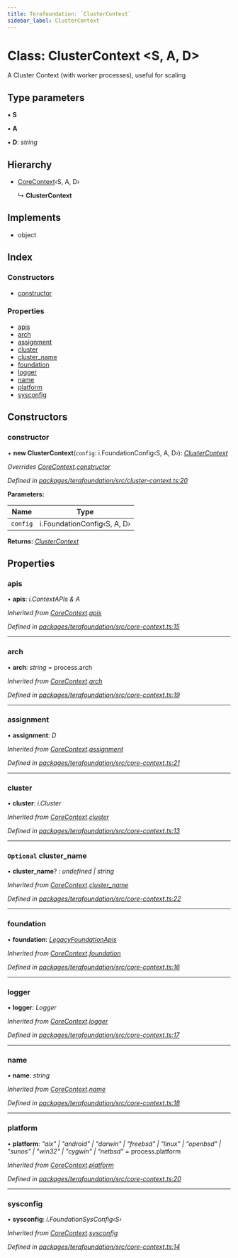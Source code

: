 ```yaml
---
title: Terafoundation: `ClusterContext`
sidebar_label: ClusterContext
---
```


# Class: ClusterContext <**S, A, D**>

A Cluster Context (with worker processes), useful for scaling

## Type parameters

▪ **S**

▪ **A**

▪ **D**: *string*

## Hierarchy

* [CoreContext](corecontext.md)‹S, A, D›

  ↳ **ClusterContext**

## Implements

* object

## Index

### Constructors

* [constructor](clustercontext.md#constructor)

### Properties

* [apis](clustercontext.md#apis)
* [arch](clustercontext.md#arch)
* [assignment](clustercontext.md#assignment)
* [cluster](clustercontext.md#cluster)
* [cluster_name](clustercontext.md#optional-cluster_name)
* [foundation](clustercontext.md#foundation)
* [logger](clustercontext.md#logger)
* [name](clustercontext.md#name)
* [platform](clustercontext.md#platform)
* [sysconfig](clustercontext.md#sysconfig)

## Constructors

###  constructor

\+ **new ClusterContext**(`config`: i.FoundationConfig‹S, A, D›): *[ClusterContext](clustercontext.md)*

*Overrides [CoreContext](corecontext.md).[constructor](corecontext.md#constructor)*

*Defined in [packages/terafoundation/src/cluster-context.ts:20](https://github.com/terascope/teraslice/blob/b843209f9/packages/terafoundation/src/cluster-context.ts#L20)*

**Parameters:**

Name | Type |
------ | ------ |
`config` | i.FoundationConfig‹S, A, D› |

**Returns:** *[ClusterContext](clustercontext.md)*

## Properties

###  apis

• **apis**: *i.ContextAPIs & A*

*Inherited from [CoreContext](corecontext.md).[apis](corecontext.md#apis)*

*Defined in [packages/terafoundation/src/core-context.ts:15](https://github.com/terascope/teraslice/blob/b843209f9/packages/terafoundation/src/core-context.ts#L15)*

___

###  arch

• **arch**: *string* =  process.arch

*Inherited from [CoreContext](corecontext.md).[arch](corecontext.md#arch)*

*Defined in [packages/terafoundation/src/core-context.ts:19](https://github.com/terascope/teraslice/blob/b843209f9/packages/terafoundation/src/core-context.ts#L19)*

___

###  assignment

• **assignment**: *D*

*Inherited from [CoreContext](corecontext.md).[assignment](corecontext.md#assignment)*

*Defined in [packages/terafoundation/src/core-context.ts:21](https://github.com/terascope/teraslice/blob/b843209f9/packages/terafoundation/src/core-context.ts#L21)*

___

###  cluster

• **cluster**: *i.Cluster*

*Inherited from [CoreContext](corecontext.md).[cluster](corecontext.md#cluster)*

*Defined in [packages/terafoundation/src/core-context.ts:13](https://github.com/terascope/teraslice/blob/b843209f9/packages/terafoundation/src/core-context.ts#L13)*

___

### `Optional` cluster_name

• **cluster_name**? : *undefined | string*

*Inherited from [CoreContext](corecontext.md).[cluster_name](corecontext.md#optional-cluster_name)*

*Defined in [packages/terafoundation/src/core-context.ts:22](https://github.com/terascope/teraslice/blob/b843209f9/packages/terafoundation/src/core-context.ts#L22)*

___

###  foundation

• **foundation**: *[LegacyFoundationApis](../interfaces/legacyfoundationapis.md)*

*Inherited from [CoreContext](corecontext.md).[foundation](corecontext.md#foundation)*

*Defined in [packages/terafoundation/src/core-context.ts:16](https://github.com/terascope/teraslice/blob/b843209f9/packages/terafoundation/src/core-context.ts#L16)*

___

###  logger

• **logger**: *Logger*

*Inherited from [CoreContext](corecontext.md).[logger](corecontext.md#logger)*

*Defined in [packages/terafoundation/src/core-context.ts:17](https://github.com/terascope/teraslice/blob/b843209f9/packages/terafoundation/src/core-context.ts#L17)*

___

###  name

• **name**: *string*

*Inherited from [CoreContext](corecontext.md).[name](corecontext.md#name)*

*Defined in [packages/terafoundation/src/core-context.ts:18](https://github.com/terascope/teraslice/blob/b843209f9/packages/terafoundation/src/core-context.ts#L18)*

___

###  platform

• **platform**: *"aix" | "android" | "darwin" | "freebsd" | "linux" | "openbsd" | "sunos" | "win32" | "cygwin" | "netbsd"* =  process.platform

*Inherited from [CoreContext](corecontext.md).[platform](corecontext.md#platform)*

*Defined in [packages/terafoundation/src/core-context.ts:20](https://github.com/terascope/teraslice/blob/b843209f9/packages/terafoundation/src/core-context.ts#L20)*

___

###  sysconfig

• **sysconfig**: *i.FoundationSysConfig‹S›*

*Inherited from [CoreContext](corecontext.md).[sysconfig](corecontext.md#sysconfig)*

*Defined in [packages/terafoundation/src/core-context.ts:14](https://github.com/terascope/teraslice/blob/b843209f9/packages/terafoundation/src/core-context.ts#L14)*
